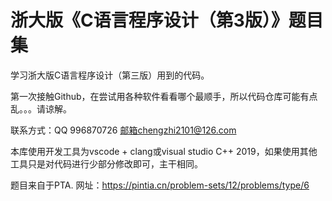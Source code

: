 # 浙大版《C语言程序设计（第3版）》题目集
学习浙大版C语言程序设计（第三版）用到的代码。

第一次接触Github，在尝试用各种软件看看哪个最顺手，所以代码仓库可能有点乱。。。请谅解。

联系方式：QQ 996870726
          邮箱chengzhi2101@126.com
          
本库使用开发工具为vscode + clang或visual studio C++ 2019，如果使用其他工具只是对代码进行少部分修改即可，主干相同。

题目来自于PTA.    网址：https://pintia.cn/problem-sets/12/problems/type/6
